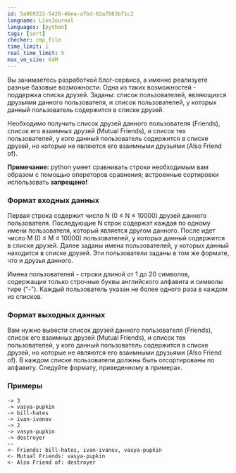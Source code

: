 ```yaml
---
id: 5a069222-5420-46ea-a7bd-02a7883b71c2
longname: LiveJournal
languages: [python]
tags: [sort]
checker: cmp_file
time_limit: 1
real_time_limit: 5
max_vm_size: 64M
---
```



Вы занимаетесь разработкой блог-сервиса, а именно реализуете разные базовые возможности. Одна из таких возможностей - поддержка списка друзей.
Заданы: список пользователей, являющихся друзьями данного пользователя, и список пользователей, у которых данный пользователь содержится в списке друзей.

Необходимо получить список друзей данного пользователя (Friends), список его взаимных друзей (Mutual Friends), и список тех пользователей, у кого данный пользователь содержится в списке друзей, но которые не являются его взаимными друзьями (Also Friend of).<br>

**Примечание:** python умеет сравнивать строки необходимым вам образом с помощью опереторов сравнения;
встроенные сортировки использовать **запрещено!**
 

### Формат входных данных

Первая строка содержит число N (0 ≤ N ≤ 10000) друзей данного пользователя. Последующие N строк содержат каждая по одному имени пользователя, который является другом данного. После идет число M (0 ≤ M ≤ 10000) пользователей, у которых данный содержится в списке друзей. Далее заданы имена пользователей, у которых данный находится в списке друзей. Эти пользователи заданы в том же формате, что и друзья данного.

Имена пользователей - строки длиной от 1 до 20 символов, содержащие только строчные буквы английского алфавита и символы тире ("-"). Каждый пользователь указан не более одного раза в каждом из списков.

### Формат выходных данных

Вам нужно вывести список друзей данного пользователя (Friends), список его взаимных друзей (Mutual Friends), и список тех пользователей, у кого данный пользователь содержится в списке друзей, но которые не являются его взаимными друзьями (Also Friend of). В каждом списке пользователи должны быть отсортированы по алфавиту. Следуйте формату, приведенному в примерах.

### Примеры

```
-> 3
-> vasya-pupkin
-> bill-hates
-> ivan-ivanov
-> 2
-> vasya-pupkin
-> destroyer
--
<- Friends: bill-hates, ivan-ivanov, vasya-pupkin
<- Mutual Friends: vasya-pupkin
<- Also Friend of: destroyer
```
